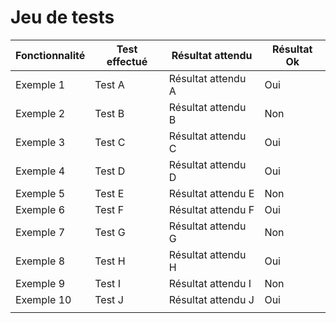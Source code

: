 

# Jeu de tests

| Fonctionnalité      | Test effectué   | Résultat attendu   | Résultat Ok |
|---------------------|-----------------|--------------------|-------------|
| Exemple 1           | Test A          | Résultat attendu A | Oui         |
| Exemple 2           | Test B          | Résultat attendu B | Non         |
| Exemple 3           | Test C          | Résultat attendu C | Oui         |
| Exemple 4           | Test D          | Résultat attendu D | Oui         |
| Exemple 5           | Test E          | Résultat attendu E | Non         |
| Exemple 6           | Test F          | Résultat attendu F | Oui         |
| Exemple 7           | Test G          | Résultat attendu G | Non         |
| Exemple 8           | Test H          | Résultat attendu H | Oui         |
| Exemple 9           | Test I          | Résultat attendu I | Non         |
| Exemple 10          | Test J          | Résultat attendu J | Oui         |
|                     |                 |                    |             |

